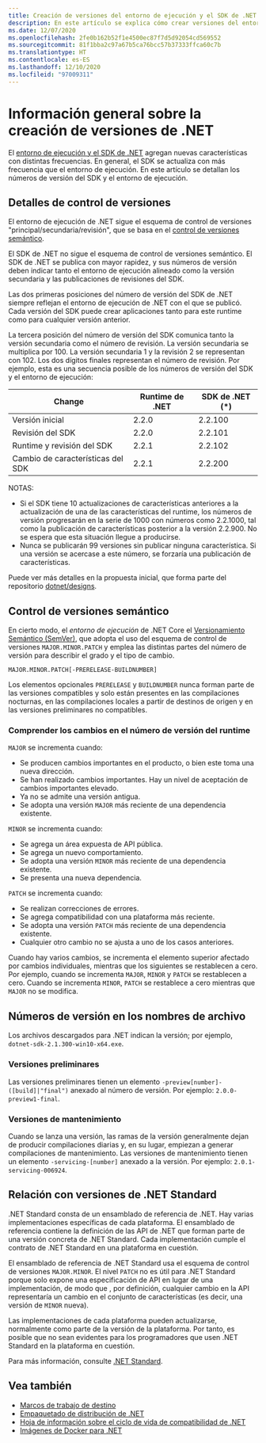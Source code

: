```yaml
---
title: Creación de versiones del entorno de ejecución y el SDK de .NET
description: En este artículo se explica cómo crear versiones del entorno de ejecución y el SDK de .NET (parecido al control de versiones semántico).
ms.date: 12/07/2020
ms.openlocfilehash: 2fe0b162b52f1e4500ec87f7d5d92054cd569552
ms.sourcegitcommit: 81f1bba2c97a67b5ca76bcc57b37333ffca60c7b
ms.translationtype: HT
ms.contentlocale: es-ES
ms.lasthandoff: 12/10/2020
ms.locfileid: "97009311"
---
```

# <a name="overview-of-how-net-is-versioned"></a>Información general sobre la creación de versiones de .NET

El [entorno de ejecución y el SDK de .NET](../introduction.md#sdk-and-runtimes) agregan nuevas características con distintas frecuencias. En general, el SDK se actualiza con más frecuencia que el entorno de ejecución. En este artículo se detallan los números de versión del SDK y el entorno de ejecución.

## <a name="versioning-details"></a>Detalles de control de versiones

El entorno de ejecución de .NET sigue el esquema de control de versiones "principal/secundaria/revisión", que se basa en el [control de versiones semántico](#semantic-versioning).

El SDK de .NET no sigue el esquema de control de versiones semántico. El SDK de .NET se publica con mayor rapidez, y sus números de versión deben indicar tanto el entorno de ejecución alineado como la versión secundaria y las publicaciones de revisiones del SDK.

Las dos primeras posiciones del número de versión del SDK de .NET siempre reflejan el entorno de ejecución de .NET con el que se publicó. Cada versión del SDK puede crear aplicaciones tanto para este runtime como para cualquier versión anterior.

La tercera posición del número de versión del SDK comunica tanto la versión secundaria como el número de revisión. La versión secundaria se multiplica por 100. La versión secundaria 1 y la revisión 2 se representan con 102. Los dos dígitos finales representan el número de revisión. Por ejemplo, esta es una secuencia posible de los números de versión del SDK y el entorno de ejecución:

| Change                | Runtime de .NET      | SDK de .NET (\*)     |
|-----------------------|-------------------|-------------------|
| Versión inicial       | 2.2.0             | 2.2.100           |
| Revisión del SDK             | 2.2.0             | 2.2.101           |
| Runtime y revisión del SDK | 2.2.1             | 2.2.102           |
| Cambio de características del SDK    | 2.2.1             | 2.2.200           |

NOTAS:

- Si el SDK tiene 10 actualizaciones de características anteriores a la actualización de una de las características del runtime, los números de versión progresarán en la serie de 1000 con números como 2.2.1000, tal como la publicación de características posterior a la versión 2.2.900. No se espera que esta situación llegue a producirse.
- Nunca se publicarán 99 versiones sin publicar ninguna característica. Si una versión se acercase a este número, se forzaría una publicación de características.

Puede ver más detalles en la propuesta inicial, que forma parte del repositorio [dotnet/designs](https://github.com/dotnet/designs/pull/29).

## <a name="semantic-versioning"></a>Control de versiones semántico

En cierto modo, el *entorno de ejecución* de .NET Core el [Versionamiento Semántico (SemVer)](https://semver.org/), que adopta el uso del esquema de control de versiones `MAJOR.MINOR.PATCH` y emplea las distintas partes del número de versión para describir el grado y el tipo de cambio.

```
MAJOR.MINOR.PATCH[-PRERELEASE-BUILDNUMBER]
```

Los elementos opcionales `PRERELEASE` y `BUILDNUMBER` nunca forman parte de las versiones compatibles y solo están presentes en las compilaciones nocturnas, en las compilaciones locales a partir de destinos de origen y en las versiones preliminares no compatibles.

### <a name="understand-runtime-version-number-changes"></a>Comprender los cambios en el número de versión del runtime

`MAJOR` se incrementa cuando:

- Se producen cambios importantes en el producto, o bien este toma una nueva dirección.
- Se han realizado cambios importantes. Hay un nivel de aceptación de cambios importantes elevado.
- Ya no se admite una versión antigua.
- Se adopta una versión `MAJOR` más reciente de una dependencia existente.

`MINOR` se incrementa cuando:

- Se agrega un área expuesta de API pública.
- Se agrega un nuevo comportamiento.
- Se adopta una versión `MINOR` más reciente de una dependencia existente.
- Se presenta una nueva dependencia.

`PATCH` se incrementa cuando:

- Se realizan correcciones de errores.
- Se agrega compatibilidad con una plataforma más reciente.
- Se adopta una versión `PATCH` más reciente de una dependencia existente.
- Cualquier otro cambio no se ajusta a uno de los casos anteriores.

Cuando hay varios cambios, se incrementa el elemento superior afectado por cambios individuales, mientras que los siguientes se restablecen a cero. Por ejemplo, cuando se incrementa `MAJOR`, `MINOR` y `PATCH` se restablecen a cero. Cuando se incrementa `MINOR`, `PATCH` se restablece a cero mientras que `MAJOR` no se modifica.

## <a name="version-numbers-in-file-names"></a>Números de versión en los nombres de archivo

Los archivos descargados para .NET indican la versión; por ejemplo, `dotnet-sdk-2.1.300-win10-x64.exe`.

### <a name="preview-versions"></a>Versiones preliminares

Las versiones preliminares tienen un elemento `-preview[number]-([build]|"final")` anexado al número de versión. Por ejemplo: `2.0.0-preview1-final`.

### <a name="servicing-versions"></a>Versiones de mantenimiento

Cuando se lanza una versión, las ramas de la versión generalmente dejan de producir compilaciones diarias y, en su lugar, empiezan a generar compilaciones de mantenimiento. Las versiones de mantenimiento tienen un elemento `-servicing-[number]` anexado a la versión. Por ejemplo: `2.0.1-servicing-006924`.

## <a name="relationship-to-net-standard-versions"></a>Relación con versiones de .NET Standard

.NET Standard consta de un ensamblado de referencia de .NET. Hay varias implementaciones específicas de cada plataforma. El ensamblado de referencia contiene la definición de las API de .NET que forman parte de una versión concreta de .NET Standard. Cada implementación cumple el contrato de .NET Standard en una plataforma en cuestión.

El ensamblado de referencia de .NET Standard usa el esquema de control de versiones `MAJOR.MINOR`. El nivel `PATCH` no es útil para .NET Standard porque solo expone una especificación de API en lugar de una implementación, de modo que , por definición, cualquier cambio en la API representaría un cambio en el conjunto de características (es decir, una versión de `MINOR` nueva).

Las implementaciones de cada plataforma pueden actualizarse, normalmente como parte de la versión de la plataforma. Por tanto, es posible que no sean evidentes para los programadores que usen .NET Standard en la plataforma en cuestión.

Para más información, consulte [.NET Standard](../../standard/net-standard.md).

## <a name="see-also"></a>Vea también

- [Marcos de trabajo de destino](../../standard/frameworks.md)
- [Empaquetado de distribución de .NET](../distribution-packaging.md)
- [Hoja de información sobre el ciclo de vida de compatibilidad de .NET](https://dotnet.microsoft.com/platform/support/policy)
- [Imágenes de Docker para .NET](https://hub.docker.com/_/microsoft-dotnet/)
